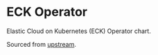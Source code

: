 # ECK Operator

Elastic Cloud on Kubernetes (ECK) Operator chart.

Sourced from [upstream](https://github.com/elastic/cloud-on-k8s/tree/master/deploy/eck-operator).